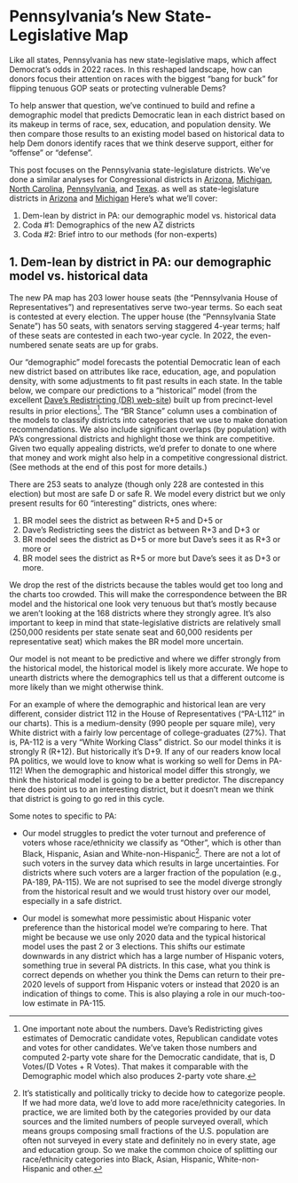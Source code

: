 # Pennsylvania’s New State-Legislative Map

Like all states, Pennsylvania has new state-legislative maps,
which affect Democrat’s odds in 2022 races.
In this reshaped landscape,
how can donors focus their attention on races with the biggest “bang for buck”
for flipping tenuous GOP seats or protecting vulnerable Dems?

To help answer that question, we’ve continued to build and refine
a demographic model that predicts Democratic lean in each district based on its
makeup in terms of race, sex, education, and population density.
We then compare those results to an existing model based on historical
data to help Dem donors identify races that we think deserve support, either
for “offense” or “defense”.

This post focuses on the Pennsylvania state-legislature districts.
We’ve done a similar analyses for Congressional districts
in
[Arizona][AZPost],
[Michigan][MIPost],
[North Carolina][NCPost],
[Pennsylvania][PAPost],
and [Texas][TXPost].
as well as state-legislature districts in
[Arizona][AZSLD]
and [Michigan][MISLD]
Here’s what we’ll cover:

[AZPost]: https://blueripple.github.io/research/NewMaps/AZ_Congressional/post.html
[TXPost]: https://blueripple.github.io/research/NewMaps/TX_Congressional/post.html
[NCPost]: https://blueripple.github.io/research/NewMaps/NC_Congressional/post.html
[PAPost]: https://blueripple.github.io/research/NewMaps/PA_Congressional/post.html
[MIPost]: https://blueripple.github.io/research/NewMaps/MI_Congressional/post.html
[AZSLD]: https://blueripple.github.io/research/NewMaps/AZ_StateLeg/post.html
[MISLD]: https://blueripple.github.io/research/NewMaps/MI_StateLeg/post.html
[PASLD]: https://blueripple.github.io/research/NewMaps/PA_StateLeg/post.html

1. Dem-lean by district in PA: our demographic model vs. historical data
2. Coda #1: Demographics of the new AZ districts
3. Coda #2: Brief intro to our methods (for non-experts)

## 1. Dem-lean by district in PA: our demographic model vs. historical data
The new PA map has 203 lower house seats (the “Pennsylvania House of Representatives”)
and representatives serve two-year terms.  So each seat is contested at every
election. The upper house (the “Pennsylvania State Senate”) has 50 seats, with
senators serving staggered 4-year terms; half of these seats are contested in
each two-year cycle. In 2022, the even-numbered senate seats are up for grabs.

Our “demographic” model forecasts the potential Democratic lean of each
new district based on attributes like race, education, age, and
population density, with some adjustments to fit past results in each state.
In the table below,
we compare our predictions to a “historical” model (from the excellent
[Dave’s Redistricting (DR) web-site][DavesR]) built up from precinct-level
results in prior elections[^voteShare]. The “BR Stance” column uses a combination
of the models to classify districts into categories that we use to make donation
recommendations.
We also include significant overlaps (by population) with PA’s congressional
districts and highlight those we think are competitive.
Given two equally appealing districts, we’d prefer to donate
to one where that money and work might also help in a competitive congressional district.
(See methods at the end of this post for more details.)

[DavesR]: https://davesredistricting.org/maps#aboutus

[^voteShare]: One important note about the numbers. Dave’s Redistricting gives
estimates of Democratic candidate votes, Republican candidate votes and votes
for other candidates.  We’ve taken those numbers and computed 2-party vote share
for the Democratic candidate, that is, D Votes/(D Votes + R Votes). That makes it
comparable with the Demographic model which also produces 2-party vote share.

There are 253 seats to analyze (though only 228 are contested in this election)
but most are safe D or safe R.  We model every district but we only
present results for 60 “interesting” districts, ones where:

1. BR model sees the district as between R+5 and D+5 or
2. Dave’s Redistricting sees the district as between R+3 and D+3 or
3. BR model sees the district as D+5 or more but Dave’s sees it as R+3 or more or
4. BR model sees the district as R+5 or more but Dave’s sees it as D+3 or more.

We drop the rest of the districts because the tables would get too long and the charts too crowded.
This will make the correspondence between the BR model and the historical one look very tenuous
but that’s mostly because we aren’t looking at the 168 districts where they strongly agree.
It’s also important to keep in mind that state-legislative districts are relatively
small (250,000 residents per state senate seat and 60,000 residents per representative seat)
which makes the BR model more uncertain.

Our model is not meant to be predictive and where we differ strongly from the historical model,
the historical model is likely more accurate. We hope to unearth districts where the demographics tell
us that a different outcome is more likely than we might otherwise think.

For an example of where the demographic and historical lean are very different,
consider district 112 in the House of Representatives (“PA-L112” in our charts).
This is a medium-density (990 people per square mile), very White district with
a fairly low percentage of college-graduates (27%). That is, PA-112 is a very
“White Working Class” district. So our model thinks it is
strongly R (R+12). But historically it’s D+9. If any of our readers know local
PA politics, we would love to know what is working so well for Dems in PA-112!
When the demographic and historical model differ this strongly, we think the
historical model is going to be a better predictor.  The discrepancy here does
point us to an interesting district, but it doesn’t mean we think that district
is going to go red in this cycle.

Some notes to specific to PA:

- Our model struggles to predict the voter turnout and preference
  of voters whose race/ethnicity we classify as “Other”,
  which is other than Black, Hispanic, Asian and White-non-Hispanic[^raceOther].
  There are not a lot of such voters in the survey data which results in large uncertainties. For
  districts where such voters are a larger fraction of the population (e.g., PA-189, PA-115).
  We are not suprised to see the model diverge strongly from the historical result and we would trust
  history over our model, especially in a safe district.

- Our model is somewhat more pessimistic about Hispanic voter preference than the historical model
  we’re comparing to here.  That might be because we use only 2020 data and the typical
  historical model uses the past 2 or 3 elections. This shifts our estimate downwards in any
  district which has a large number of Hispanic voters, something true in several PA districts.
  In this case, what you think is correct depends on whether you think the Dems can return to
  their pre-2020 levels of support from Hispanic voters or instead that 2020 is an indication
  of things to come. This is also playing a role in our much-too-low estimate in PA-115.

[^raceOther]: It’s statistically and politically tricky to decide how to categorize people. If we
had more data, we’d love to add more race/ethnicity categories. In practice, we are limited both by
the categories provided by our data sources and the limited numbers of people surveyed overall,
which means groups composing small fractions of the U.S. population are often not surveyed in
every state and definitely no in every state, age and education group. So we make the common
choice of splitting our race/ethnicity categories into
Black, Asian, Hispanic, White-non-Hispanic and other.
